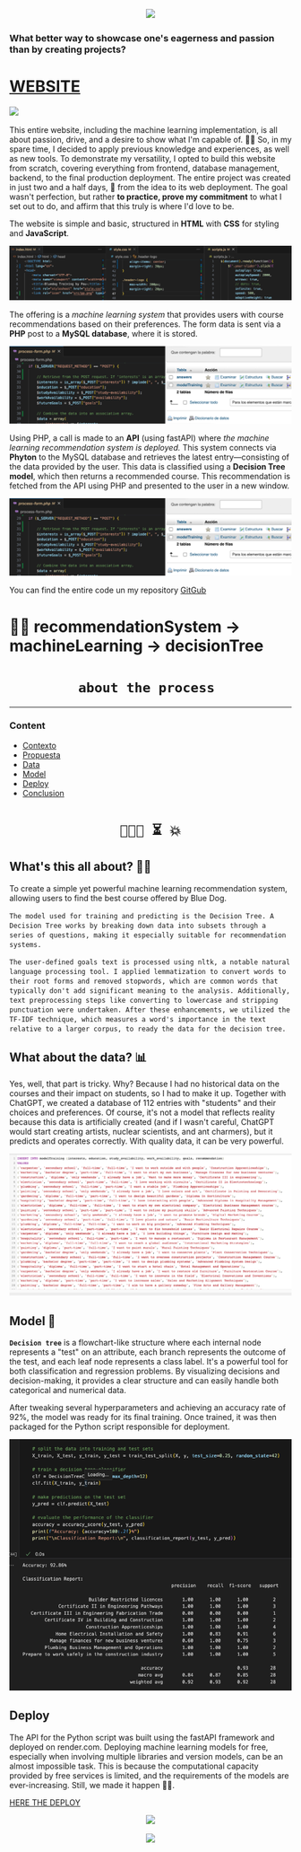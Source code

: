 <p align="center">
                <a href="https://skillicons.dev">
                  <img src="https://skillicons.dev/icons?i=html,js,py,php,css,mysql,git,vscode,fastapi,github,heroku,ps" />
                </a>
              </p>

### What better way to showcase one's eagerness and passion than by creating projects? 

<h1><a href="https://bluedogbypau.000webhostapp.com">WEBSITE</a></h1>

<img src='src/frontend/demo.gif'>

This entire website, including the machine learning implementation, is all about passion, drive, and a desire to show what I'm capable of. 💪🏻
So, in my spare time, I decided to apply previous knowledge and experiences, as well as new tools. To demonstrate my versatility, I opted to build this website from scratch, covering everything from frontend, database management, backend, to the final production deployment. 
The entire project was created in just two and a half days, 🫠 from the idea to its web deployment. 
The goal wasn't perfection, but rather **to practice, prove my commitment** to what I set out to do, and affirm that this truly is where I'd love to be.

The website is simple and basic, structured in **HTML** with **CSS** for styling and **JavaScript**. 

<img src='frontend/src/lan01.png'>

The offering is a *machine learning system* that provides users with course recommendations based on their preferences. The form data is sent via a **PHP** post to a **MySQL database**, where it is stored. 

<img src='frontend/src/lan02.png'>

Using PHP, a call is made to an **API** (using fastAPI) where *the machine learning recommendation system is deployed.* This system connects via **Phyton** to the MySQL database and retrieves the latest entry—consisting of the data provided by the user. This data is classified using a **Decision Tree model**, which then returns a recommended course. This recommendation is fetched from the API using PHP and presented to the user in a new window.

<img src='frontend/src/lan02.png'>

You can find the entire code un my repository <a href='httpss://www.github.com/ppaupallares'> GitGub</a>

# 🚀🚀 recommendationSystem -> machineLearning -> decisionTree


# <h1 align="center">**`about the process `**</h1>


<hr>  
</head>
<body>
  <h3>Content</h3> 
  <ul>
    <li><a href="#context">Contexto</a></li>
	<li><a href="#propues">Propuesta</a></li>
    <li><a href="#db">Data</a></li>
	<li><a href="#model">Model</a></li>
	<li><a href="#deploy">Deploy</a></li>
    <li><a href="#conclusion">Conclusion</a></li>
  </ul>

# <h1 align="center">`👩🏻‍💻 ⏳ 💥`

<h2 id="context"> What's this all about? 🤌🏿 </h2>

To create a simple yet powerful machine learning recommendation system, allowing users to find the best course offered by Blue Dog.

`The model used for training and predicting is the Decision Tree. A Decision Tree works by breaking down data into subsets through a series of questions, making it especially suitable for recommendation systems.`

`The user-defined goals text is processed using nltk, a notable natural language processing tool. I applied lemmatization to convert words to their root forms and removed stopwords, which are common words that typically don't add significant meaning to the analysis. Additionally, text preprocessing steps like converting to lowercase and stripping punctuation were undertaken. After these enhancements, we utilized the TF-IDF technique, which measures a word's importance in the text relative to a larger corpus, to ready the data for the decision tree.`

<h2 id="propues"> What about the data? 📊 </h2>

Yes, well, that part is tricky. Why? Because I had no historical data on the courses and their impact on students, so I had to make it up. Together with ChatGPT, we created a database of 112 entries with "students" and their choices and preferences. Of course, it's not a model that reflects reality because this data is artificially created (and if I wasn't careful, ChatGPT would start creating artists, nuclear scientists, and ant charmers), but it predicts and operates correctly. With quality data, it can be very powerful.

<img src="frontend/src/mySQLdata.png">

<h2 id="model">  Model 🌲 </h2>

**`Decision tree`** is a flowchart-like structure where each internal node represents a "test" on an attribute, each branch represents the outcome of the test, and each leaf node represents a class label. It's a powerful tool for both classification and regression problems. By visualizing decisions and decision-making, it provides a clear structure and can easily handle both categorical and numerical data.

After tweaking several hyperparameters and achieving an accuracy rate of 92%, the model was ready for its final training. Once trained, it was then packaged for the Python script responsible for deployment.

<img src="frontend/src/modelReport.png">

<h2 id="deploy">  Deploy </h2>

The API for the Python script was built using the fastAPI framework and deployed on render.com. Deploying machine learning models for free, especially when involving multiple libraries and version models, can be an almost impossible task. This is because the computational capacity provided by free services is limited, and the requirements of the models are ever-increasing. Still, we made it happen 💪🏻.

<a href='https://www.deployapi.com'>HERE THE DEPLOY</a>
  
<p align='center'>
<img src ="https://media.giphy.com/media/SA6qHijDp7Qn0KMAVP/giphy.gif" height=250>
<p>

<p align="center">
                <a href="https://skillicons.dev">
                  <img src="https://skillicons.dev/icons?i=html,js,py,php,css,mysql,git,vscode,fastapi,github,heroku,ps" />
                </a>
              </p>
